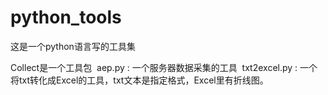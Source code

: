 # python_tools
这是一个python语言写的工具集

Collect是一个工具包
  aep.py : 一个服务器数据采集的工具
  txt2excel.py : 一个将txt转化成Excel的工具，txt文本是指定格式，Excel里有折线图。
